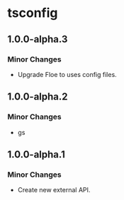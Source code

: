 # tsconfig

## 1.0.0-alpha.3

### Minor Changes

- Upgrade Floe to uses config files.

## 1.0.0-alpha.2

### Minor Changes

- gs

## 1.0.0-alpha.1

### Minor Changes

- Create new external API.
